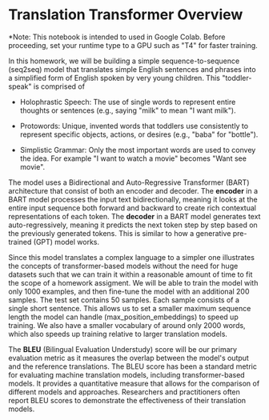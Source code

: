 # Translation Transformer Overview

*Note: This notebook is intended to used in Google Colab. Before proceeding, set your runtime type to a GPU such as "T4" for faster training.

In this homework, we will be building a simple sequence-to-sequence (seq2seq) model that translates simple English sentences and phrases into a simplified form of English spoken by very young children. This "toddler-speak" is comprised of

* Holophrastic Speech: The use of single words to represent entire thoughts or sentences (e.g., saying "milk" to mean "I want milk").

*  Protowords: Unique, invented words that toddlers use consistently to represent specific objects, actions, or desires (e.g., "baba" for "bottle").

* Simplistic Grammar: Only the most important words are used to convey the idea. For example "I want to watch a movie" becomes "Want see movie".

The model uses a Bidirectional and Auto-Regressive Transformer (BART) architecture that consist of both an encoder and decoder. The **encoder** in a BART model processes the input text bidirectionally, meaning it looks at the entire input sequence both forward and backward to create rich contextual representations of each token. The **decoder** in a BART model generates text auto-regressively, meaning it predicts the next token step by step based on the previously generated tokens. This is similar to how a generative pre-trained (GPT) model works.

Since this model translates a complex language to a simpler one illustrates the concepts of transformer-based models without the need for huge datasets such that we can train it within a reasonable amount of time to fit the scope of a homework assigment. We will be able to train the model with only 1000 examples, and then fine-tune the model with an additional 200 samples. The test set contains 50 samples. Each sample consists of a single short sentence. This allows us to set a smaller maximum sequence length the model can handle (max_position_embeddings) to speed up training. We also have a smaller vocabulary of around only 2000 words, which also speeds up training relative to larger translation models.

The **BLEU** (Bilingual Evaluation Understudy) score  will be our primary evaluation metric as it measures the overlap between the model's output and the reference translations. The BLEU score has been a standard metric for evaluating machine translation models, including transformer-based models. It provides a quantitative measure that allows for the comparison of different models and approaches. Researchers and practitioners often report BLEU scores to demonstrate the effectiveness of their translation models.


